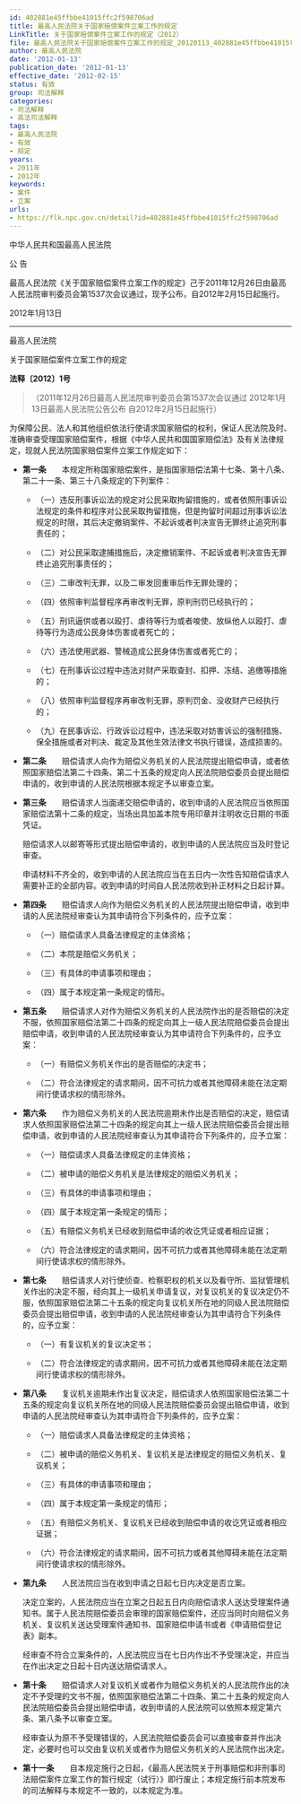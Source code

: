 ```yaml
---
id: 402881e45ffbbe41015ffc2f598706ad
title: 最高人民法院关于国家赔偿案件立案工作的规定
LinkTitle: 关于国家赔偿案件立案工作的规定（2012）
file: 最高人民法院关于国家赔偿案件立案工作的规定_20120113_402881e45ffbbe41015ffc2f598706ad.docx
author: 最高人民法院
date: '2012-01-13'
publication_date: '2012-01-13'
effective_date: '2012-02-15'
status: 有效
group: 司法解释
categories:
- 司法解释
- 高法司法解释
tags:
- 最高人民法院
- 有效
- 规定
years:
- 2011年
- 2012年
keywords:
- 案件
- 立案
urls:
- https://flk.npc.gov.cn/detail?id=402881e45ffbbe41015ffc2f598706ad
---
```


中华人民共和国最高人民法院

公 告

最高人民法院《关于国家赔偿案件立案工作的规定》己于2011年12月26日由最高人民法院审判委员会第1537次会议通过，现予公布，自2012年2月15日起施行。

2012年1月13日

---

最高人民法院

关于国家赔偿案件立案工作的规定

**法释〔2012〕1号**

> （2011年12月26日最高人民法院审判委员会第1537次会议通过 2012年1月13日最高人民法院公告公布 自2012年2月15日起施行）

为保障公民、法人和其他组织依法行使请求国家赔偿的权利，保证人民法院及时、准确审查受理国家赔偿案件，根据《中华人民共和国国家赔偿法》及有关法律规定，现就人民法院国家赔偿案件立案工作规定如下：

- **第一条**　　本规定所称国家赔偿案件，是指国家赔偿法第十七条、第十八条、第二十一条、第三十八条规定的下列案件：

  - （一）违反刑事诉讼法的规定对公民采取拘留措施的，或者依照刑事诉讼法规定的条件和程序对公民采取拘留措施，但是拘留时间超过刑事诉讼法规定的时限，其后决定撤销案件、不起诉或者判决宣告无罪终止追究刑事责任的；

  - （二）对公民采取逮捕措施后，决定撤销案件、不起诉或者判决宣告无罪终止追究刑事责任的；

  - （三）二审改判无罪，以及二审发回重审后作无罪处理的；

  - （四）依照审判监督程序再审改判无罪，原判刑罚已经执行的；

  - （五）刑讯逼供或者以殴打、虐待等行为或者唆使、放纵他人以殴打、虐待等行为造成公民身体伤害或者死亡的；

  - （六）违法使用武器、警械造成公民身体伤害或者死亡的；

  - （七）在刑事诉讼过程中违法对财产采取查封、扣押、冻结、追缴等措施的；

  - （八）依照审判监督程序再审改判无罪，原判罚金、没收财产已经执行的；

  - （九）在民事诉讼、行政诉讼过程中，违法采取对妨害诉讼的强制措施、保全措施或者对判决、裁定及其他生效法律文书执行错误，造成损害的。

- **第二条**　　赔偿请求人向作为赔偿义务机关的人民法院提出赔偿申请，或者依照国家赔偿法第二十四条、第二十五条的规定向人民法院赔偿委员会提出赔偿申请的，收到申请的人民法院根据本规定予以审查立案。

- **第三条**　　赔偿请求人当面递交赔偿申请的，收到申请的人民法院应当依照国家赔偿法第十二条的规定，当场出具加盖本院专用印章并注明收讫日期的书面凭证。

  赔偿请求人以邮寄等形式提出赔偿申请的，收到申请的人民法院应当及时登记审查。

  申请材料不齐全的，收到申请的人民法院应当在五日内一次性告知赔偿请求人需要补正的全部内容。收到申请的时间自人民法院收到补正材料之日起计算。

- **第四条**　　赔偿请求人向作为赔偿义务机关的人民法院提出赔偿申请，收到申请的人民法院经审查认为其申请符合下列条件的，应予立案：

  - （一）赔偿请求人具备法律规定的主体资格；

  - （二）本院是赔偿义务机关；

  - （三）有具体的申请事项和理由；

  - （四）属于本规定第一条规定的情形。

- **第五条**　　赔偿请求人对作为赔偿义务机关的人民法院作出的是否赔偿的决定不服，依照国家赔偿法第二十四条的规定向其上一级人民法院赔偿委员会提出赔偿申请，收到申请的人民法院经审查认为其申请符合下列条件的，应予立案：

  - （一）有赔偿义务机关作出的是否赔偿的决定书；

  - （二）符合法律规定的请求期间，因不可抗力或者其他障碍未能在法定期间行使请求权的情形除外。

- **第六条**　　作为赔偿义务机关的人民法院逾期未作出是否赔偿的决定，赔偿请求人依照国家赔偿法第二十四条的规定向其上一级人民法院赔偿委员会提出赔偿申请，收到申请的人民法院经审查认为其申请符合下列条件的，应予立案：

  - （一）赔偿请求人具备法律规定的主体资格；

  - （二）被申请的赔偿义务机关是法律规定的赔偿义务机关；

  - （三）有具体的申请事项和理由；

  - （四）属于本规定第一条规定的情形；

  - （五）有赔偿义务机关已经收到赔偿申请的收讫凭证或者相应证据；

  - （六）符合法律规定的请求期间，因不可抗力或者其他障碍未能在法定期间行使请求权的情形除外。

- **第七条**　　赔偿请求人对行使侦查、检察职权的机关以及看守所、监狱管理机关作出的决定不服，经向其上一级机关申请复议，对复议机关的复议决定仍不服，依照国家赔偿法第二十五条的规定向复议机关所在地的同级人民法院赔偿委员会提出赔偿申请，收到申请的人民法院经审查认为其申请符合下列条件的，应予立案：

  - （一）有复议机关的复议决定书；

  - （二）符合法律规定的请求期间，因不可抗力或者其他障碍未能在法定期间行使请求权的情形除外。

- **第八条**　　复议机关逾期未作出复议决定，赔偿请求人依照国家赔偿法第二十五条的规定向复议机关所在地的同级人民法院赔偿委员会提出赔偿申请，收到申请的人民法院经审查认为其申请符合下列条件的，应予立案：

  - （一）赔偿请求人具备法律规定的主体资格；

  - （二）被申请的赔偿义务机关、复议机关是法律规定的赔偿义务机关、复议机关；

  - （三）有具体的申请事项和理由；

  - （四）属于本规定第一条规定的情形；

  - （五）有赔偿义务机关、复议机关已经收到赔偿申请的收讫凭证或者相应证据；

  - （六）符合法律规定的请求期间，因不可抗力或者其他障碍未能在法定期间行使请求权的情形除外。

- **第九条**　　人民法院应当在收到申请之日起七日内决定是否立案。

  决定立案的，人民法院应当在立案之日起五日内向赔偿请求人送达受理案件通知书。属于人民法院赔偿委员会审理的国家赔偿案件，还应当同时向赔偿义务机关、复议机关送达受理案件通知书、国家赔偿申请书或者《申请赔偿登记表》副本。

  经审查不符合立案条件的，人民法院应当在七日内作出不予受理决定，并应当在作出决定之日起十日内送达赔偿请求人。

- **第十条**　　赔偿请求人对复议机关或者作为赔偿义务机关的人民法院作出的决定不予受理的文书不服，依照国家赔偿法第二十四条、第二十五条的规定向人民法院赔偿委员会提出赔偿申请，收到申请的人民法院可以依照本规定第六条、第八条予以审查立案。

  经审查认为原不予受理错误的，人民法院赔偿委员会可以直接审查并作出决定，必要时也可以交由复议机关或者作为赔偿义务机关的人民法院作出决定。

- **第十一条**　　自本规定施行之日起，《最高人民法院关于刑事赔偿和非刑事司法赔偿案件立案工作的暂行规定（试行）》即行废止；本规定施行前本院发布的司法解释与本规定不一致的，以本规定为准。
